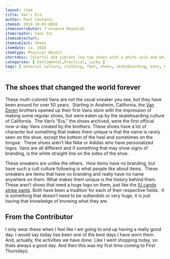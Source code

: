 ```yaml
---
layout: item
title: Van's Era 
author: Paul Centanni
itemid: 2019-10-03-0018
itemcontributor: J’essence Reynolds 
itemcreator: Vans Inc
itemsubjecturl: 
itemsubject: Shoes
itemdate: ca. 2018
itemtype: Physical Object
shortdesc: Colorful and vibrant low top shoes with a white sole and white laces.  They have black and white checkers with a yellow stripe right through the shoe.  It also has hits of teal and raspberry
categories: [ Sentimental,Practical, Lucky ]
tags: [ material culture, clothing, feet, shoes, skateboarding, Vans, Lucky]
---
```


## The shoes that changed the world forever

These multi-colored Vans are not the usual sneaker you see, but they have been around for over 50 years.  Starting in Anaheim, California, the [Van Doren](https://www.vans.com/history.html#1978) brothers opened up their first Vans store with the impression of making some regular shoes, but were eaten up by the skateboarding culture of California.  The Van’s “Era,” the shoes archived, were the first official now-a-day Vans created by the brothers. These shoes have a lot of character but something that makes them unique is that the name is rarely seen on the shoe, except the bottom of the heel and sometimes on the tongue.  These shoes aren’t like Nike or Adidas who have personalized logos. Vans are all different and if something that may show signs of branding, is the white straight line on the sides of the shoe.


These sneakers are unlike the others.  How items have no branding, but have such a cult culture following is what people like about items.  These sneakers are items that have no branding and really have no name anywhere on them. What makes them unique is the history behind them.  These aren’t shoes that need a huge logo on them, just like the [IU candy stripe pants](http://webapp1.dlib.indiana.edu/archivesphotos/results/item.do?itemId=P0041307&searchId=0&searchResultIndex=8). Both have been a tradition for each of their respective fields.  It is something that doesn’t need to be outlandish or very huge, it is just having that knowledge of knowing what they are.


## From the Contributor

 I only wear these when I feel like I am going to end up having a really good day.  I would say today has been one of the best days I have worn them.  And, actually, the activities we have done.  Like I went shopping today, so thats always a good day.  And then this was my first time coming to First Thursdays.
